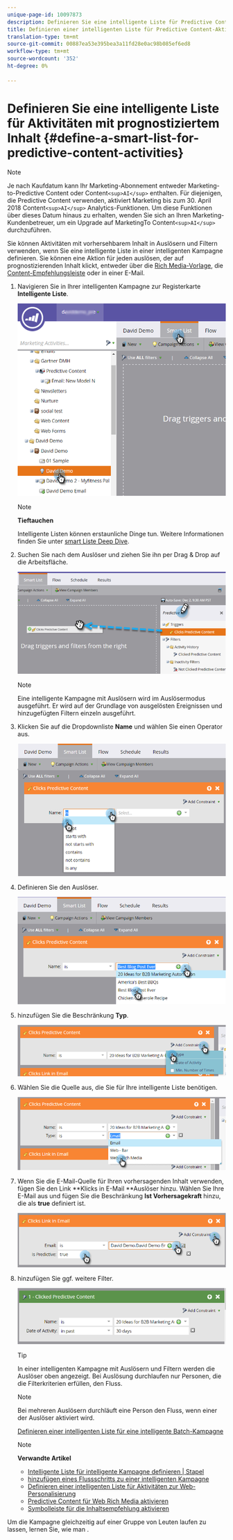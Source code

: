 ```yaml
---
unique-page-id: 10097873
description: Definieren Sie eine intelligente Liste für Predictive Content-Aktivitäten - Marketing-Dokumente - Produktdokumentation
title: Definieren einer intelligenten Liste für Predictive Content-Aktivitäten
translation-type: tm+mt
source-git-commit: 00887ea53e395bea3a11fd28e0ac98b085ef6ed8
workflow-type: tm+mt
source-wordcount: '352'
ht-degree: 0%

---
```



# Definieren Sie eine intelligente Liste für Aktivitäten mit prognostiziertem Inhalt {#define-a-smart-list-for-predictive-content-activities}

>[!NOTE]
>
>Je nach Kaufdatum kann Ihr Marketing-Abonnement entweder Marketing-to-Predictive Content oder Content`<sup>AI</sup>` enthalten. Für diejenigen, die Predictive Content verwenden, aktiviert Marketing bis zum 30. April 2018 Content`<sup>AI</sup>` Analytics-Funktionen. Um diese Funktionen über dieses Datum hinaus zu erhalten, wenden Sie sich an Ihren Marketing-Kundenbetreuer, um ein Upgrade auf MarketingTo Content`<sup>AI</sup>` durchzuführen.

Sie können Aktivitäten mit vorhersehbarem Inhalt in Auslösern und Filtern verwenden, wenn Sie eine intelligente Liste in einer intelligenten Kampagne definieren. Sie können eine Aktion für jeden auslösen, der auf prognostizierenden Inhalt klickt, entweder über die [Rich Media-Vorlage](enabling-predictive-content/enable-predictive-content-for-web-rich-media.md), die [Content-Empfehlungsleiste](enabling-predictive-content/enable-the-content-recommendation-bar.md) oder in einer E-Mail.

1. Navigieren Sie in Ihrer intelligenten Kampagne zur Registerkarte **Intelligente Liste**.

   ![](assets/smart-list-1.png)

   >[!NOTE]
   >
   >**Tieftauchen**
   >
   >
   >Intelligente Listen können erstaunliche Dinge tun. Weitere Informationen finden Sie unter [smart Liste Deep Dive](../../product-docs/core-marketo-concepts/smart-campaigns/understanding-smart-campaigns.md).

1. Suchen Sie nach dem Auslöser und ziehen Sie ihn per Drag &amp; Drop auf die Arbeitsfläche.

   ![](assets/smart-list-drag-trigger-hands.png)

   >[!NOTE]
   >
   >Eine intelligente Kampagne mit Auslösern wird im Auslösermodus ausgeführt. Er wird auf der Grundlage von ausgelösten Ereignissen und hinzugefügten Filtern einzeln ausgeführt.

1. Klicken Sie auf die Dropdownliste **Name** und wählen Sie einen Operator aus.

   ![](assets/smart-list-dropdown-hands.png)

1. Definieren Sie den Auslöser.

   ![](assets/smart-lislt-select-content-hands.png)

1. hinzufügen Sie die Beschränkung **Typ**.

   ![](assets/clicks-predictive-content-add-constraint-hands.png)

1. Wählen Sie die Quelle aus, die Sie für Ihre intelligente Liste benötigen.

   ![](assets/pc-add-constraint.png)

1. Wenn Sie die E-Mail-Quelle für Ihren vorhersagenden Inhalt verwenden, fügen Sie den Link **Klicks in E-Mail **Auslöser hinzu. Wählen Sie Ihre E-Mail aus und fügen Sie die Beschränkung **Ist Vorhersagekraft** hinzu, die als **true** definiert ist.

   ![](assets/clicks-link-in-email-trigger-hands.png)

1. hinzufügen Sie ggf. weitere Filter.

   ![](assets/clicked-predictive-content-filter.png)

   >[!TIP]
   >
   >In einer intelligenten Kampagne mit Auslösern und Filtern werden die Auslöser oben angezeigt. Bei Auslösung durchlaufen nur Personen, die die Filterkriterien erfüllen, den Fluss.

   >[!NOTE]
   >
   >Bei mehreren Auslösern durchläuft eine Person den Fluss, wenn einer der Auslöser aktiviert wird.

   [Definieren einer intelligenten Liste für eine intelligente Batch-Kampagne](../../product-docs/core-marketo-concepts/smart-campaigns/creating-a-smart-campaign/define-smart-list-for-smart-campaign-batch.md)

   >[!NOTE]
   >
   >**Verwandte Artikel**
   >
   >    
   >    
   >    * [Intelligente Liste für intelligente Kampagne definieren | Stapel](../../product-docs/core-marketo-concepts/smart-campaigns/creating-a-smart-campaign/define-smart-list-for-smart-campaign-batch.md)
   >    * [hinzufügen eines Flussschritts zu einer intelligenten Kampagne](../../product-docs/core-marketo-concepts/smart-campaigns/flow-actions/add-a-flow-step-to-a-smart-campaign.md)
   >    * [Definieren einer intelligenten Liste für Aktivitäten zur Web-Personalisierung](../../product-docs/web-personalization/working-with-web-campaigns/define-a-smart-list-for-web-personalization-activities.md)
   >    * [Predictive Content für Web Rich Media aktivieren](enabling-predictive-content/enable-predictive-content-for-web-rich-media.md)
   >    * [Symbolleiste für die Inhaltsempfehlung aktivieren](enabling-predictive-content/enable-the-content-recommendation-bar.md)


Um die Kampagne gleichzeitig auf einer Gruppe von Leuten laufen zu lassen, lernen Sie, wie man .